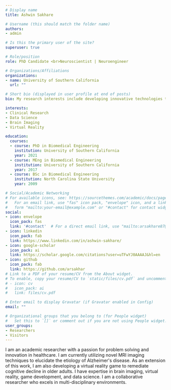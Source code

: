 ```yaml
---
# Display name
title: Ashwin Sakhare

# Username (this should match the folder name)
authors:
- admin

# Is this the primary user of the site?
superuser: true

# Role/position
role: PhD Candidate <br>Neuroscientist | Neuroengineer

# Organizations/Affiliations
organizations:
- name: University of Southern California
  url: ""

# Short bio (displayed in user profile at end of posts)
bio: My research interests include developing innovative technologies to understand and treat human diseases.

interests:
- Clinical Research
- Data Science
- Brain Imaging
- Virtual Reality

education:
  courses:
  - course: PhD in Biomedical Engineering
    institution: University of Southern California
    year: 2021
  - course: MEng in Biomedical Engineering
    institution: University of Southern California
    year: 2017
  - course: BSc in Biomedical Engineering
    institution: North Carolina State University
    year: 2009

# Social/Academic Networking
# For available icons, see: https://sourcethemes.com/academic/docs/page-builder/#icons
#   For an email link, use "fas" icon pack, "envelope" icon, and a link in the
#   form "mailto:your-email@example.com" or "#contact" for contact widget.
social:
- icon: envelope
  icon_pack: fas
  link: '#contact'  # For a direct email link, use "mailto:arsakhare87@gmail.com".
- icon: linkedin
  icon_pack: fab
  link: https://www.linkedin.com/in/ashwin-sakhare/
- icon: google-scholar
  icon_pack: ai
  link: https://scholar.google.com/citations?user=uTFwYJ0AAAAJ&hl=en
- icon: github
  icon_pack: fab
  link: https://github.com/arsakhar
# Link to a PDF of your resume/CV from the About widget.
# To enable, copy your resume/CV to `static/files/cv.pdf` and uncomment the lines below.
# - icon: cv
#   icon_pack: ai
#   link: files/cv.pdf

# Enter email to display Gravatar (if Gravatar enabled in Config)
email: ""

# Organizational groups that you belong to (for People widget)
#   Set this to `[]` or comment out if you are not using People widget.
user_groups:
- Researchers
- Visitors
---
```


I am an academic researcher with a passion for problem solving and innovation in healthcare. I am currently utilizing novel MRI imaging techniques to elucidate the etiology of Alzheimer's disease. As an extension of this work, I am also developing a virtual reality game to remediate cognitive decline in older adults. I have expertise in brain imaging, virtual reality, game development, and data science. I am a collaborative researcher who excels in multi-disciplinary environments.
